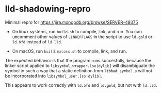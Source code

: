 # lld-shadowing-repro

Minimal repro for https://jira.mongodb.org/browse/SERVER-49375

- On linux systems, run `build.sh` to compile, link, and run. You can
uncomment other values of `LINKERFLAGS` in the script to use `ld.gold`
or `ld.bfd` instead of `ld.lld`.

- On macOS, run `build.macosx.sh` to compile, link, and run.

The expected behavior is that the program runs succesfully, because
the linker script applied to `libsymbol_wrapper.[so|dylib]` will
disambiguate the symbol in such a way that a static definition from
`libbad_symbol.a` will not be incorporated into
`libsymbol_user.[so|dylib]`.

This appears to work correctly with `ld.bfd` and `ld.gold`, but not
with `ld.lld`.
